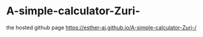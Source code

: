 # A-simple-calculator-Zuri-

the hosted github page
https://esther-aj.github.io/A-simple-calculator-Zuri-/
